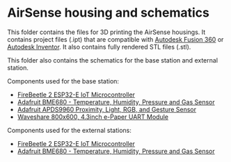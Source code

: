 # AirSense housing and schematics

This folder contains the files for 3D printing the AirSense housings. It contains project files (.ipt) that are compatible with [Autodesk Fusion 360](https://www.autodesk.de/products/fusion-360/overview) or [Autodesk Inventor](https://www.autodesk.de/products/inventor/overview). It also contains fully rendered STL files (.stl).

This folder also contains the schematics for the base station and external station.

Components used for the base station:
- [FireBeetle 2 ESP32-E IoT Microcontroller](https://www.dfrobot.com/product-2195.html)
- [Adafruit BME680 - Temperature, Humidity, Pressure and Gas Sensor](https://www.adafruit.com/product/3660)
- [Adafruit APDS9960 Proximity, Light, RGB, and Gesture Sensor](https://www.adafruit.com/product/3595)
- [Waveshare 800x600, 4.3inch e-Paper UART Module](https://www.waveshare.com/4.3inch-e-paper.htm)

Components used for the external stations:
- [FireBeetle 2 ESP32-E IoT Microcontroller](https://www.dfrobot.com/product-2195.html)
- [Adafruit BME680 - Temperature, Humidity, Pressure and Gas Sensor](https://www.adafruit.com/product/3660)